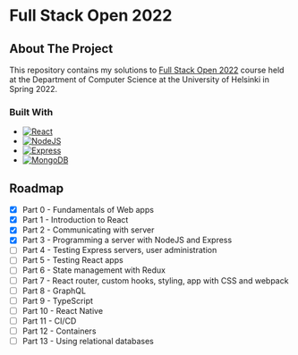 # Full Stack Open 2022

## About The Project
<p>This repository contains my solutions to <a href="https://fullstackopen.com/en/">Full Stack Open 2022</a> course held at the Department of Computer Science at the University of Helsinki in Spring 2022.</p>

### Built With
* [![React][React.js]][React-url]
* [![NodeJS][Node.js]][Node-url]
* [![Express][Express.js]][Express-url]
* [![MongoDB][MongoDB.com]][MongoDB-url]


[React.js]: https://img.shields.io/badge/React-20232A?style=for-the-badge&logo=react&logoColor=61DAFB
[React-url]: https://reactjs.org/
[MongoDB.com]: https://img.shields.io/badge/MongoDB-00684A?style=for-the-badge&logo=mongodb&logoColor=00ED64
[MongoDB-url]: https://www.mongodb.com/
[Express.js]: https://img.shields.io/badge/Express-FFFFFF?style=for-the-badge&logo=express&logoColor=353535
[Express-url]: https://expressjs.com/
[Node.js]: https://img.shields.io/badge/NodeJS-303030?style=for-the-badge&logo=nodedotjs&logoColor=68A063
[Node-url]: https://nodejs.org/en/

## Roadmap
- [X] Part 0 - Fundamentals of Web apps
- [X] Part 1 - Introduction to React
- [X] Part 2 - Communicating with server
- [X] Part 3 - Programming a server with NodeJS and Express
- [ ] Part 4 - Testing Express servers, user administration
- [ ] Part 5 - Testing React apps
- [ ] Part 6 - State management with Redux
- [ ] Part 7 - React router, custom hooks, styling, app with CSS and webpack
- [ ] Part 8 - GraphQL
- [ ] Part 9 - TypeScript
- [ ] Part 10 - React Native
- [ ] Part 11 - CI/CD
- [ ] Part 12 - Containers
- [ ] Part 13 - Using relational databases
